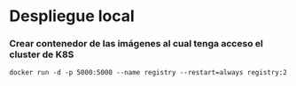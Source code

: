 # Despliegue local

### Crear contenedor de las imágenes al cual tenga acceso el cluster de K8S

```
docker run -d -p 5000:5000 --name registry --restart=always registry:2
```
